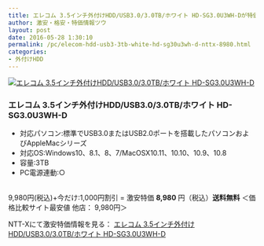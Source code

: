 ```yaml
---
title: エレコム 3.5インチ外付けHDD/USB3.0/3.0TB/ホワイト HD-SG3.0U3WH-Dが特価8,980円！送料無料！
author: 激安・格安・特価情報ツウ
layout: post
date: 2016-05-28 1:30:10
permalink: /pc/elecom-hdd-usb3-3tb-white-hd-sg30u3wh-d-nttx-8980.html
categories:
- 外付けHDD
---
```


<div class="img-bg2 img_L">
<a href="http://px.a8.net/svt/ejp?a8mat=ZYP6S+8IMA3E+S1Q+BWGDT&#038;a8ejpredirect=http://nttxstore.jp/_II_AZ15246752" target="_blank"><img border="0" alt="エレコム 3.5インチ外付けHDD/USB3.0/3.0TB/ホワイト HD-SG3.0U3WH-D" src="http://image.nttxstore.jp/l2_images/E/EL/EL15275363.jpg" data-recalc-dims="1" /></a>
</div>

### エレコム 3.5インチ外付けHDD/USB3.0/3.0TB/ホワイト HD-SG3.0U3WH-D
<!--more-->

* 対応パソコン:標準でUSB3.0またはUSB2.0ポートを搭載したパソコンおよびAppleMacシリーズ
* 対応OS:Windows10、8.1、8、7/MacOSX10.11、10.10、10.9、10.8
* 容量:3TB
* PC電源連動:○

<br clear="all" />9,980円(税込)+今だけ:1,000円割引 = 激安特価 <span class="tokka-price"><strong>8,980</strong></span> 円（税込）**送料無料**
＜価格比較サイト最安値 他店： 9,980円＞

NTT-Xにて激安特価情報を見る： <span class="fs150p"><a href="http://px.a8.net/svt/ejp?a8mat=ZYP6S+8IMA3E+S1Q+BWGDT&#038;a8ejpredirect=http://nttxstore.jp/_II_AZ15246752" target="_blank">エレコム 3.5インチ外付けHDD/USB3.0/3.0TB/ホワイト HD-SG3.0U3WH-D</a></span>
